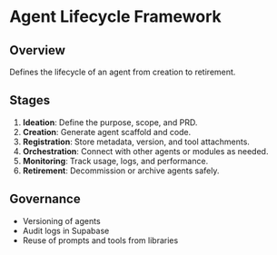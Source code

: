 # Agent Lifecycle Framework

## Overview
Defines the lifecycle of an agent from creation to retirement.

## Stages
1. **Ideation**: Define the purpose, scope, and PRD.
2. **Creation**: Generate agent scaffold and code.
3. **Registration**: Store metadata, version, and tool attachments.
4. **Orchestration**: Connect with other agents or modules as needed.
5. **Monitoring**: Track usage, logs, and performance.
6. **Retirement**: Decommission or archive agents safely.

## Governance
- Versioning of agents
- Audit logs in Supabase
- Reuse of prompts and tools from libraries

